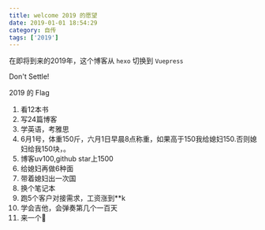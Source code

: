 ```yaml
---
title: welcome 2019 的愿望
date: 2019-01-01 18:54:29
category: 自传
tags: ['2019']
---
```


在即将到来的2019年，这个博客从 `hexo` 切换到 `Vuepress`

Don't Settle!

2019 的 Flag

1. 看12本书
2. 写24篇博客
3. 学英语，考雅思
4. 6月1号，体重150斤，六月1日早晨8点称重，如果高于150我给媳妇150.否则媳妇给我150块，。
5. 博客uv100,github star上1500
6. 给媳妇再做6种面
7. 带着媳妇出一次国
8. 换个笔记本
9. 跑5个客户对接需求，工资涨到**k
10. 学会吉他，会弹奏第几个一百天
11. 来一个👶